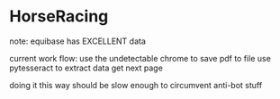 # HorseRacing

note: equibase has EXCELLENT data

current work flow:
use the undetectable chrome to save pdf to file
use pytesseract to extract data
get next page

doing it this way should be slow enough to circumvent anti-bot stuff